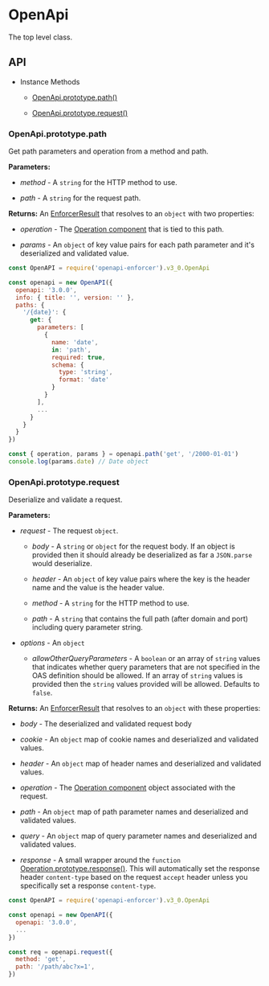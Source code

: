 # OpenApi

The top level class.

## API

- Instance Methods

  - [OpenApi.prototype.path()](#openapiprototypepath)

  - [OpenApi.prototype.request()](#openapiprototyperequest)

### OpenApi.prototype.path

Get path parameters and operation from a method and path.

**Parameters:**

- *method* - A `string` for the HTTP method to use.

- *path* - A `string` for the request path.

**Returns:** An [EnforcerResult](../enforcer-result.md) that resolves to an `object` with two properties:

- *operation* - The [Operation component](./operation.md) that is tied to this path.

- *params* - An `object` of key value pairs for each path parameter and it's deserialized and validated value.

```js
const OpenAPI = require('openapi-enforcer').v3_0.OpenApi

const openapi = new OpenAPI({
  openapi: '3.0.0',
  info: { title: '', version: '' },
  paths: {
    '/{date}': {
      get: {
        parameters: [
          {
            name: 'date',
            in: 'path',
            required: true,
            schema: {
              type: 'string',
              format: 'date'
            }
          }
        ],
        ...
      }
    }
  }
})

const { operation, params } = openapi.path('get', '/2000-01-01')
console.log(params.date) // Date object
```

### OpenApi.prototype.request

Deserialize and validate a request.

**Parameters:**

- *request* - The request `object`.

  - *body* - A `string` or `object` for the request body. If an object is provided then it should already be deserialized as far a `JSON.parse` would deserialize.

  - *header* - An `object` of key value pairs where the key is the header name and the value is the header value.

  - *method* - A `string` for the HTTP method to use.

  - *path* - A `string` that contains the full path (after domain and port) including query parameter string.

- *options* - An `object`

  - *allowOtherQueryParameters* - A `boolean` or an array of `string` values that indicates whether query parameters that are not specified in the OAS definition should be allowed. If an array of `string` values is provided then the `string` values provided will be allowed. Defaults to `false`.

**Returns:** An [EnforcerResult](../enforcer-result.md) that resolves to an `object` with these properties:

- *body* - The deserialized and validated request body

- *cookie* - An `object` map of cookie names and deserialized and validated values. 

- *header* - An `object` map of header names and deserialized and validated values.

- *operation* - The [Operation component](./operation.md) object associated with the request.

- *path* - An `object` map of path parameter names and deserialized and validated values.

- *query* - An `object` map of query parameter names and deserialized and validated values.

- *response* - A small wrapper around the `function` [Operation.prototype.response()](./operation.md#operationprototyperesponse). This will automatically set the response header `content-type` based on the request `accept` header unless you specifically set a response `content-type`.

```js
const OpenAPI = require('openapi-enforcer').v3_0.OpenApi

const openapi = new OpenAPI({
  openapi: '3.0.0',
  ... 
})

const req = openapi.request({
  method: 'get',
  path: '/path/abc?x=1',
})
```
